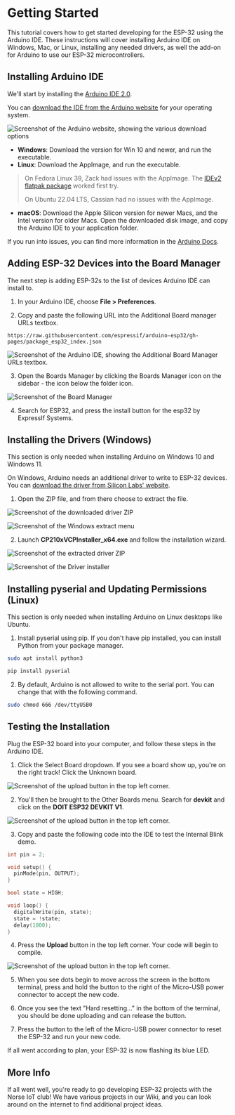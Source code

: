 # Getting Started

This tutorial covers how to get started developing for the ESP-32 using the Arduino IDE. These instructions will cover installing Arduino IDE on Windows, Mac, or Linux, installing any needed drivers, as well the add-on for Arduino to use our ESP-32 microcontrollers.

## Installing Arduino IDE

We'll start by installing the [Arduino IDE 2.0](https://www.arduino.cc/en/Tutorial/getting-started-with-ide-v2).

You can [download the IDE from the Arduino website](https://www.arduino.cc/en/software) for your operating system.

![Screenshot of the Arduino website, showing the various download options](../assets/getting-started-download.png)

- **Windows**: Download the version for Win 10 and newer, and run the executable.
- **Linux**: Download the AppImage, and run the executable.
> On Fedora Linux 39, Zack had issues with the AppImage. The [IDEv2 flatpak package](https://flathub.org/apps/cc.arduino.IDE2) worked first try.
> 
> On Ubuntu 22.04 LTS, Cassian had no issues with the AppImage.
- **macOS**: Download the Apple Silicon version for newer Macs, and the Intel version for older Macs. Open the downloaded disk image, and copy the Arduino IDE to your application folder.

If you run into issues, you can find more information in the [Arduino Docs](https://docs.arduino.cc/software/ide-v2/tutorials/getting-started/ide-v2-downloading-and-installing/).

## Adding ESP-32 Devices into the Board Manager

The next step is adding ESP-32s to the list of devices Arduino IDE can install to.

1. In your Arduino IDE, choose **File > Preferences**.

2. Copy and paste the following URL into the Additional Board manager URLs textbox.

```
https://raw.githubusercontent.com/espressif/arduino-esp32/gh-pages/package_esp32_index.json
```

![Screenshot of the Arduino IDE, showing the Additional Board Manager URLs textbox.](../assets/getting-started-preferences.png)

3. Open the Boards Manager by clicking the Boards Manager icon on the sidebar - the icon below the folder icon.

![Screenshot of the Board Manager](../assets/getting-started-board-manager.png)

4. Search for ESP32, and press the install button for the esp32 by ExpressIf Systems.

## Installing the Drivers (Windows)

This section is only needed when installing Arduino on Windows 10 and Windows 11.

On Windows, Arduino needs an additional driver to write to ESP-32 devices. You can [download the driver from Silicon Labs' website](https://www.silabs.com/documents/public/software/CP210x_Windows_Drivers.zip).

1. Open the ZIP file, and from there choose to extract the file.

![Screenshot of the downloaded driver ZIP](../assets/getting-started-windows-open.png)

![Screenshot of the Windows extract menu](../assets/getting-started-windows-extract.png)


2. Launch **CP210xVCPInstaller_x64.exe** and follow the installation wizard.

![Screenshot of the extracted driver ZIP](../assets/getting-started-windows-open.png)

![Screenshot of the Driver installer](../assets/getting-started-windows-install.png)



## Installing pyserial and Updating Permissions (Linux)

This section is only needed when installing Arduino on Linux desktops like Ubuntu.

1. Install pyserial using pip. If you don't have pip installed, you can install Python from your package manager.

```bash
sudo apt install python3
```

```bash 
pip install pyserial
```

2. By default, Arduino is not allowed to write to the serial port. You can change that with the following command.

```bash 
sudo chmod 666 /dev/ttyUSB0
```

## Testing the Installation

Plug the ESP-32 board into your computer, and follow these steps in the Arduino IDE.

1. Click the Select Board dropdown. If you see a board show up, you're on the right track! Click the Unknown board.

![Screenshot of the upload button in the top left corner.](../assets/getting-started-select-board.png)

2. You'll then be brought to the Other Boards menu. Search for **devkit** and click on the **DOIT ESP32 DEVKIT V1**.

![Screenshot of the upload button in the top left corner.](../assets/getting-started-other-board.png)

3. Copy and paste the following code into the IDE to test the Internal Blink demo.

```cpp
int pin = 2;

void setup() {
  pinMode(pin, OUTPUT);
}

bool state = HIGH;

void loop() {
  digitalWrite(pin, state);
  state = !state;
  delay(1000);
}
```

4. Press the **Upload** button in the top left corner. Your code will begin to compile.

![Screenshot of the upload button in the top left corner.](../assets/getting-started-upload.png)

5. When you see dots begin to move across the screen in the bottom terminal, press and hold the button to the right of the Micro-USB power connector to accept the new code.

6. Once you see the text "Hard resetting..." in the bottom of the terminal, you should be done uploading and can release the button.

7. Press the button to the left of the Micro-USB power connector to reset the ESP-32 and run your new code.

If all went according to plan, your ESP-32 is now flashing its blue LED.

## More Info

If all went well, you're ready to go developing ESP-32 projects with the Norse IoT club! We have various projects in our Wiki, and you can look around on the internet to find additional project ideas.
